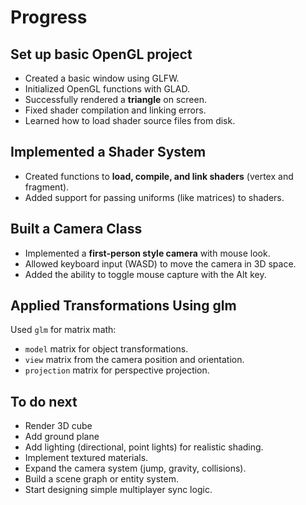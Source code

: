 # Progress

## Set up basic OpenGL project


* Created a basic window using GLFW.
* Initialized OpenGL functions with GLAD.
* Successfully rendered a **triangle** on screen.
* Fixed shader compilation and linking errors.
* Learned how to load shader source files from disk.

## Implemented a Shader System


* Created functions to **load, compile, and link shaders** (vertex and fragment).
* Added support for passing uniforms (like matrices) to shaders.

## Built a Camera Class


* Implemented a **first-person style camera** with mouse look.
* Allowed keyboard input (WASD) to move the camera in 3D space.
* Added the ability to toggle mouse capture with the Alt key.

## Applied Transformations Using glm


Used `glm` for matrix math:

* `model` matrix for object transformations.
* `view` matrix from the camera position and orientation.
* `projection` matrix for perspective projection.



## To do next

* Render 3D cube
* Add ground plane
* Add lighting (directional, point lights) for realistic shading.
* Implement textured materials.
* Expand the camera system (jump, gravity, collisions).
* Build a scene graph or entity system.
* Start designing simple multiplayer sync logic.

